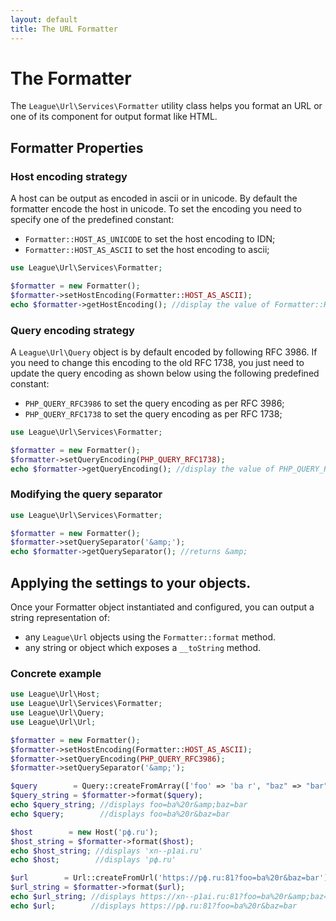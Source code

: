 ```yaml
---
layout: default
title: The URL Formatter
---
```


# The Formatter

The `League\Url\Services\Formatter` utility class helps you format an URL or one of its component for output format like HTML.

## Formatter Properties

### Host encoding strategy

A host can be output as encoded in ascii or in unicode. By default the formatter encode the host in unicode. To set the encoding you need to specify one of the predefined constant:

- `Formatter::HOST_AS_UNICODE` to set the host encoding to IDN;
- `Formatter::HOST_AS_ASCII`   to set the host encoding to ascii;

~~~php
use League\Url\Services\Formatter;

$formatter = new Formatter();
$formatter->setHostEncoding(Formatter::HOST_AS_ASCII);
echo $formatter->getHostEncoding(); //display the value of Formatter::HOST_AS_ASCII
~~~

### Query encoding strategy

A `League\Url\Query` object is by default encoded by following RFC 3986. If you need to change this encoding to the old RFC 1738, you just need to update the query encoding as shown below using the following predefined constant:

- `PHP_QUERY_RFC3986` to set the query encoding as per RFC 3986;
- `PHP_QUERY_RFC1738` to set the query encoding as per RFC 1738;

~~~php
use League\Url\Services\Formatter;

$formatter = new Formatter();
$formatter->setQueryEncoding(PHP_QUERY_RFC1738);
echo $formatter->getQueryEncoding(); //display the value of PHP_QUERY_RFC1738;
~~~

### Modifying the query separator

~~~php
use League\Url\Services\Formatter;

$formatter = new Formatter();
$formatter->setQuerySeparator('&amp;');
echo $formatter->getQuerySeparator(); //returns &amp;
~~~

## Applying the settings to your objects.

Once your Formatter object instantiated and configured, you can output a string representation of:

- any `League\Url` objects using the `Formatter::format` method.
- any string or object which exposes a `__toString` method.

### Concrete example

~~~php
use League\Url\Host;
use League\Url\Services\Formatter;
use League\Url\Query;
use League\Url\Url;

$formatter = new Formatter();
$formatter->setHostEncoding(Formatter::HOST_AS_ASCII);
$formatter->setQueryEncoding(PHP_QUERY_RFC3986);
$formatter->setQuerySeparator('&amp;');

$query        = Query::createFromArray(['foo' => 'ba r', "baz" => "bar"]);
$query_string = $formatter->format($query);
echo $query_string; //displays foo=ba%20r&amp;baz=bar
echo $query;        //displays foo=ba%20r&baz=bar

$host        = new Host('рф.ru');
$host_string = $formatter->format($host);
echo $host_string; //displays 'xn--p1ai.ru'
echo $host;        //displays 'рф.ru'

$url        = Url::createFromUrl('https://рф.ru:81?foo=ba%20r&baz=bar');
$url_string = $formatter->format($url);
echo $url_string; //displays https://xn--p1ai.ru:81?foo=ba%20r&amp;baz=bar
echo $url;        //displays https://рф.ru:81?foo=ba%20r&baz=bar
~~~